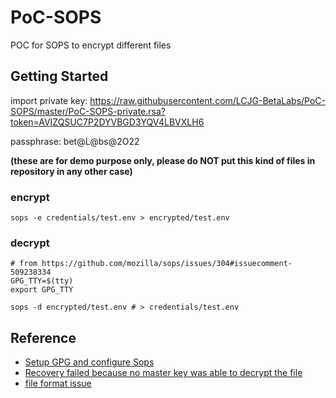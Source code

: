 # PoC-SOPS
POC for SOPS to encrypt different files


## Getting Started

import private key: https://raw.githubusercontent.com/LCJG-BetaLabs/PoC-SOPS/master/PoC-SOPS-private.rsa?token=AVIZQSUC7P2DYVBGD3YQV4LBVXLH6

passphrase: bet@L@bs@2O22

**(these are for demo purpose only, please do NOT put this kind of files in repository in any other case)**

### encrypt

`sops -e credentials/test.env > encrypted/test.env`

### decrypt

```
# from https://github.com/mozilla/sops/issues/304#issuecomment-509238334
GPG_TTY=$(tty)
export GPG_TTY

sops -d encrypted/test.env # > credentials/test.env
```

## Reference

- [Setup GPG and configure Sops](https://www.varokas.com/secrets-in-code-with-mozilla-sops/)
- [Recovery failed because no master key was able to decrypt the file](https://github.com/mozilla/sops/issues/304#issuecomment-509238334)
- [file format issue](https://github.com/mozilla/sops/issues/367)
